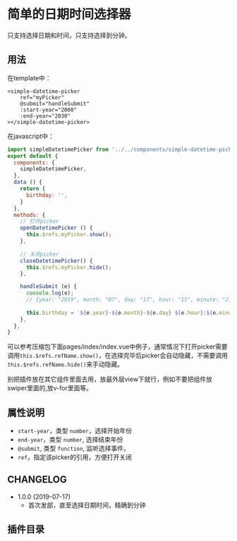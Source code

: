 # 简单的日期时间选择器

只支持选择日期和时间，只支持选择到分钟。

## 用法

在template中：
```vue
<simple-datetime-picker
    ref="myPicker"
    @submit="handleSubmit"
    :start-year="2000"
    :end-year="2030"
></simple-datetime-picker>
```

在javascript中：

```javascript
import simpleDatetimePicker from '../../components/simple-datetime-picker.vue';
export default {
  components: {
    simpleDatetimePicker,
  },
  data () {
    return {
      birthday: '',
    }
  },
  methods: {
    // 打开picker
    openDatetimePicker () {
      this.$refs.myPicker.show();
    },
    
    // 关闭picker
    closeDatetimePicker() {
      this.$refs.myPicker.hide();
    },

    handleSubmit (e) {
      console.log(e);
      // {year: "2019", month: "07", day: "17", hour: "15", minute: "21"}
      
      this.birthday = `${e.year}-${e.month}-${e.day} ${e.hour}:${e.minute}`;
    },
  },
}
```

可以参考压缩包下面pages/index/index.vue中例子，通常情况下打开picker需要调用`this.$refs.refName.show()`，在选择完毕后picker会自动隐藏，不需要调用`this.$refs.refName.hide()`来手动隐藏。

别把插件放在其它组件里面去用，放最外层view下就行，例如不要把组件放swiper里面的,放v-for里面等。

## 属性说明

+ `start-year`，类型 `number`，选择开始年份
+ `end-year`，类型 `number`, 选择结束年份
+ `@submit`, 类型 `function`, 监听选择事件，
+ `ref`，指定该picker的引用，方便打开关闭

## CHANGELOG

+ 1.0.0 (2019-07-17)
    + 首次发部，直至选择日期时间，精确到分钟
    
    
## 插件目录    
